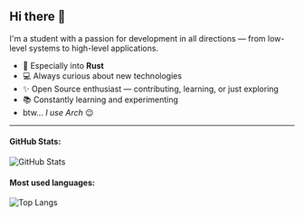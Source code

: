 ## Hi there 👋

I'm a student with a passion for development in all directions — from low-level systems to high-level applications.

- 🦀 Especially into **Rust**
- 💻 Always curious about new technologies
- ✨ Open Source enthusiast — contributing, learning, or just exploring
- 📚 Constantly learning and experimenting
- btw... _I use Arch_ 😉

---

#### GitHub Stats:

![GitHub Stats](https://github-readme-stats.vercel.app/api?username=mvoe-username&show_icons=true&theme=pink)

#### Most used languages:

![Top Langs](https://github-readme-stats.vercel.app/api/top-langs/?username=mvoe&layout=compact&theme=pink)
